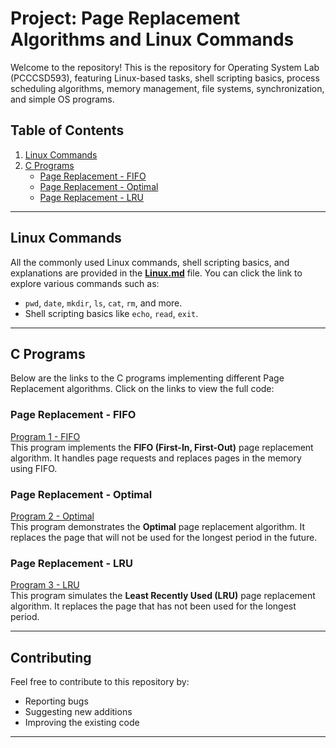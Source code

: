# Project: Page Replacement Algorithms and Linux Commands

Welcome to the repository! This is the repository for Operating System Lab (PCCCSD593), featuring Linux-based tasks, shell scripting basics, process scheduling algorithms, memory management, file systems, synchronization, and simple OS programs.


## **Table of Contents**

1. [Linux Commands](#linux-commands)
2. [C Programs](#c-programs)
    - [Page Replacement - FIFO](#page-replacement---fifo)
    - [Page Replacement - Optimal](#page-replacement---optimal)
    - [Page Replacement - LRU](#page-replacement---lru)

---

## **Linux Commands**

All the commonly used Linux commands, shell scripting basics, and explanations are provided in the [**Linux.md**](./Linux.md) file. You can click the link to explore various commands such as:
- `pwd`, `date`, `mkdir`, `ls`, `cat`, `rm`, and more.
- Shell scripting basics like `echo`, `read`, `exit`.

---

## **C Programs**

Below are the links to the C programs implementing different Page Replacement algorithms. Click on the links to view the full code:

### **Page Replacement - FIFO**

[Program 1 - FIFO](./c-programs/fifo-page-replacement.md)  
This program implements the **FIFO (First-In, First-Out)** page replacement algorithm. It handles page requests and replaces pages in the memory using FIFO.

### **Page Replacement - Optimal**
[Program 2 - Optimal](./c-programs/optimal-page-replacement.md)  
This program demonstrates the **Optimal** page replacement algorithm. It replaces the page that will not be used for the longest period in the future.

### **Page Replacement - LRU**
[Program 3 - LRU](./c-programs/lru-page-replacement.md)  
This program simulates the **Least Recently Used (LRU)** page replacement algorithm. It replaces the page that has not been used for the longest period.

---


## **Contributing**

Feel free to contribute to this repository by:
- Reporting bugs
- Suggesting new additions
- Improving the existing code

---
